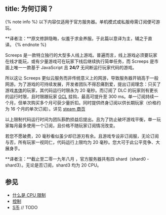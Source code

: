 title: 为何订阅？
---

{% note info %}
以下内容仅适用于官方服务器。单机模式或私服毋需订阅便可游玩。

**译者注：**原文修辞隐晦，似羞于求金养服。于此篇以意译为主，辅之于直译。
{% endnote %}

Screeps 是一款特立独行的大型多人线上游戏。普遍而言，线上游戏必须要玩家在线才能玩，或有少量游戏可在玩家下线后继续执行简单任务，而 Screeps 是市面上唯一一款基于 JavaScript 且 **24/7** 无间断运行玩家代码的游戏。

所以这让 Screeps 更似云服务而非传统意义上的网游，导致服务器开销高于一般网游。为了游戏的可持续发展，开发者团队不得忍痛割爱，提出订阅理念：只买了游戏[本体]((http://store.steampowered.com/app/464350))的玩家，其代码运行时限永为 20 毫秒。而订阅了 DLC 的玩家则有更长的运行时限，且时限跟玩家 [GCL](/control.html#提升GCL) 挂钩，最高可提升至 300 ms。单一订阅持续一个月，但单次购买多个月可获少量折扣。同时提供终身订阅以供长期玩家（价格约为 16 个月的单次订阅）。详见 [steam 商页](https://store.steampowered.com/app/464350/Screeps/)

以上限制代码运行时间为团队斟酌损益后提出。且为了防止破坏游戏平衡，单一玩家每月最多使用一个订阅，且价格不随玩家订阅情况改变。

若您不愿破费，20 毫秒看似虽少却已游刃有余。且游戏专设非订阅服，无论订阅与否，所有玩家一视同仁，代码运行上限均为 20 毫秒。您大可于此公平竞争、大展身手。

**译者注：**截止至二零一九年八月 ，官方服务器共有四 shard（shard0 - shard3）。无论是否订阅，shard3 均为 20 CPU。

## 参见

*   [什么是 CPU 限制](/cpu-limit.html)
*   [控制](/control.html)
*   [S币](/market.html#Subscription-Tokens) // TODO
